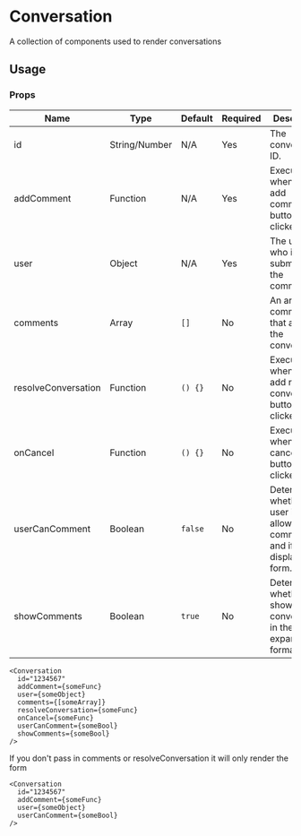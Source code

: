 # Conversation
A collection of components used to render conversations

## Usage

### Props

| Name                | Type          | Default  | Required | Description                                                                   |
| ------------------- |-------------- | -------- | -------- |------------------------------------------------------------------------------ |
| id                  | String/Number | N/A      | Yes      | The conversation ID.                                                          |
| addComment          | Function      | N/A      | Yes      | Executes when the add comment button is clicked.                              |
| user                | Object        | N/A      | Yes      | The user who is submitting the comment.                                       |
| comments            | Array         | `[]`     | No       | An array of comments that are in the conversation.                            |
| resolveConversation | Function      | `() {}`  | No       | Executes when the add resolve conversation button is clicked.                 |
| onCancel            | Function      | `() {}`  | No       | Executes when the cancel button is clicked.                                   |
| userCanComment      | Boolean       | `false`  | No       | Determines whether the user is allowed to comment and if to display the form. |
| showComments        | Boolean       | `true`   | No       | Determines whether to show the conversation in the expanded format.           |

```
<Conversation
  id="1234567"
  addComment={someFunc}
  user={someObject}
  comments={[someArray]}
  resolveConversation={someFunc}
  onCancel={someFunc}
  userCanComment={someBool}
  showComments={someBool}
/>
```

If you don't pass in comments or resolveConversation it will only render the form

```
<Conversation
  id="1234567"
  addComment={someFunc}
  user={someObject}
  userCanComment={someBool}
/>
```
